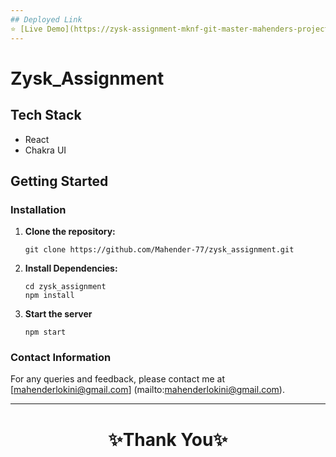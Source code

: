 ```yaml
---
## Deployed Link
⭐ [Live Demo](https://zysk-assignment-mknf-git-master-mahenders-projects-a43f2466.vercel.app/)
---
```


# Zysk_Assignment


## Tech Stack

- React
- Chakra UI


## Getting Started

### Installation

1. **Clone the repository:**

   ```shell
   git clone https://github.com/Mahender-77/zysk_assignment.git

   ```

2. **Install Dependencies:**

   ```shell
   cd zysk_assignment
   npm install
   
   ```

3. **Start the server**

   ``` 
   npm start 
   ```

### Contact Information

For any queries and feedback, please contact me at [mahenderlokini@gmail.com]
(mailto:mahenderlokini@gmail.com).

---

<h1 align="center">✨Thank You✨</h1>